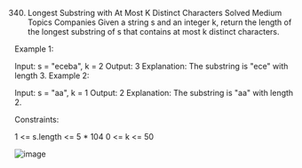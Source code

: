 340. Longest Substring with At Most K Distinct Characters
Solved
Medium
Topics
Companies
Given a string s and an integer k, return the length of the longest
substring
 of s that contains at most k distinct characters.



Example 1:

Input: s = "eceba", k = 2
Output: 3
Explanation: The substring is "ece" with length 3.
Example 2:

Input: s = "aa", k = 1
Output: 2
Explanation: The substring is "aa" with length 2.


Constraints:

1 <= s.length <= 5 * 104
0 <= k <= 50


![image](https://github.com/bettafish15/algorithms/assets/40290448/e56df2ce-cab8-482e-aab7-3ceab66265ad)
